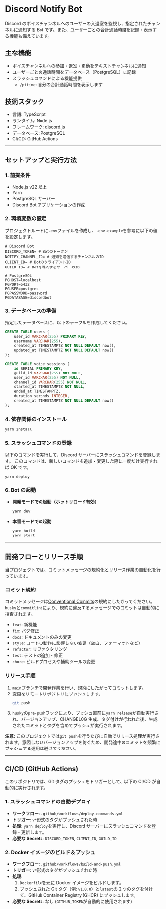 # Discord Notify Bot

Discord のボイスチャンネルへのユーザーの入退室を監視し、指定されたチャンネルに通知する Bot です。また、ユーザーごとの合計通話時間を記録・表示する機能も備えています。

## 主な機能

- ボイスチャンネルへの参加・退室・移動をテキストチャンネルに通知
- ユーザーごとの通話時間をデータベース（PostgreSQL）に記録
- スラッシュコマンドによる機能提供
  - `/pttime`: 自分の合計通話時間を表示します

## 技術スタック

- 言語: TypeScript
- ランタイム: Node.js
- フレームワーク: [discord.js](https://discord.js.org/)
- データベース: PostgreSQL
- CI/CD: GitHub Actions

---

## セットアップと実行方法

### 1. 前提条件

- Node.js v22 以上
- Yarn
- PostgreSQL サーバー
- Discord Bot アプリケーションの作成

### 2. 環境変数の設定

プロジェクトルートに`.env`ファイルを作成し、`.env.example`を参考に以下の値を設定します。

```env
# Discord Bot
DISCORD_TOKEN= # Botのトークン
NOTIFY_CHANNEL_ID= # 通知を送信するチャンネルのID
CLIENT_ID= # BotのクライアントID
GUILD_ID= # Botを導入するサーバーのID

# PostgreSQL
PGHOST=localhost
PGPORT=5432
PGUSER=postgres
PGPASSWORD=password
PGDATABASE=discordbot
```

### 3. データベースの準備

指定したデータベースに、以下のテーブルを作成してください。

```sql
CREATE TABLE users (
    user_id VARCHAR(255) PRIMARY KEY,
    username VARCHAR(255),
    created_at TIMESTAMPTZ NOT NULL DEFAULT now(),
    updated_at TIMESTAMPTZ NOT NULL DEFAULT now()
);

CREATE TABLE voice_sessions (
    id SERIAL PRIMARY KEY,
    guild_id VARCHAR(255) NOT NULL,
    user_id VARCHAR(255) NOT NULL,
    channel_id VARCHAR(255) NOT NULL,
    started_at TIMESTAMPTZ NOT NULL,
    ended_at TIMESTAMPTZ,
    duration_seconds INTEGER,
    created_at TIMESTAMPTZ NOT NULL DEFAULT now()
);
```

### 4. 依存関係のインストール

```bash
yarn install
```

### 5. スラッシュコマンドの登録

以下のコマンドを実行して、Discord サーバーにスラッシュコマンドを登録します。
このコマンドは、新しいコマンドを追加・変更した際に一度だけ実行すれば OK です。

```bash
yarn deploy
```

### 6. Bot の起動

- **開発モードでの起動（ホットリロード有効）**

  ```bash
  yarn dev
  ```

- **本番モードでの起動**
  ```bash
  yarn build
  yarn start
  ```

---

## 開発フローとリリース手順

当プロジェクトでは、コミットメッセージの規約化とリリース作業の自動化を行っています。

### コミット規約

コミットメッセージは[Conventional Commits](https://www.conventionalcommits.org/)の規約にしたがってください。`husky`と`commitlint`により、規約に違反するメッセージでのコミットは自動的に拒否されます。

- `feat`: 新機能
- `fix`: バグ修正
- `docs`: ドキュメントのみの変更
- `style`: コードの動作に影響しない変更（空白、フォーマットなど）
- `refactor`: リファクタリング
- `test`: テストの追加・修正
- `chore`: ビルドプロセスや補助ツールの変更

### リリース手順

1.  `main`ブランチで開発作業を行い、規約にしたがってコミットします。
2.  変更をリモートリポジトリにプッシュします。
    ```bash
    git push
    ```
3.  `husky`の`pre-push`フックにより、プッシュ直前に`yarn release`が自動実行され、バージョンアップ、CHANGELOG 生成、タグ付けが行われた後、生成されたコミットとタグを含めてプッシュが実行されます。

**注意:** このプロジェクトでは`git push`を行うたびに自動でリリース処理が実行されます。意図しないバージョンアップを防ぐため、開発途中のコミットを頻繁にプッシュする運用は避けてください。

---

## CI/CD (GitHub Actions)

このリポジトリでは、Git タグのプッシュをトリガーとして、以下の CI/CD が自動的に実行されます。

### 1. スラッシュコマンドの自動デプロイ

- **ワークフロー**: `.github/workflows/deploy-commands.yml`
- **トリガー**: `v*`形式のタグがプッシュされた時
- **処理**: `yarn deploy`を実行し、Discord サーバーにスラッシュコマンドを登録・更新します。
- **必要な Secrets**: `DISCORD_TOKEN`, `CLIENT_ID`, `GUILD_ID`

### 2. Docker イメージのビルド＆プッシュ

- **ワークフロー**: `.github/workflows/build-and-push.yml`
- **トリガー**: `v*`形式のタグがプッシュされた時
- **処理**:
  1.  `Dockerfile`を元に Docker イメージをビルドします。
  2.  プッシュされた Git タグ（例: `v1.0.0`）と`latest`の 2 つのタグを付けて、GitHub Container Registry (GHCR) にプッシュします。
- **必要な Secrets**: なし (`GITHUB_TOKEN`が自動的に使用されます)
